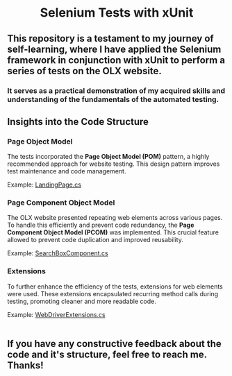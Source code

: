 <h1 align="center"> Selenium Tests with xUnit</h1>

## This repository is a testament to my journey of self-learning, where I have applied the Selenium framework in conjunction with xUnit to perform a series of tests on the OLX website. 
### It serves as a practical demonstration of my acquired skills and understanding of the fundamentals of the automated testing.


## Insights into the Code Structure
### Page Object Model
The tests incorporated the **Page Object Model (POM)** pattern, a highly recommended approach for website testing. This design pattern improves test maintenance and code management.

Example:  <a href="https://github.com/WojciechMarczewski/OLX-Selenium-Tests/blob/main/PageObjects/LandingPage.cs">LandingPage.cs</a>

### Page Component Object Model
The OLX website presented repeating web elements across various pages. To handle this efficiently and prevent code redundancy, the **Page Component Object Model (PCOM)** was implemented. This crucial feature allowed to prevent code duplication and improved reusability.

Example:  <a href="https://github.com/WojciechMarczewski/OLX-Selenium-Tests/blob/main/PageComponentObjects/SearchBoxComponent.cs">SearchBoxComponent.cs</a>
### Extensions
To further enhance the efficiency of the tests, extensions for web elements were used. These extensions encapsulated recurring method calls during testing, promoting cleaner and more readable code.

Example: <a href="https://github.com/WojciechMarczewski/OLX-Selenium-Tests/blob/main/Helpers/WebDriverExtensions.cs">WebDriverExtensions.cs</a>
<br>
<br>
## If you have any constructive feedback about the code and it's structure, feel free to reach me. Thanks!
